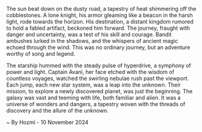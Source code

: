 
The sun beat down on the dusty road, a tapestry of heat shimmering off the cobblestones. A lone knight, his armor gleaming like a beacon in the harsh light, rode towards the horizon. His destination, a distant kingdom rumored to hold a fabled artifact, beckoned him forward. The journey, fraught with danger and uncertainty, was a test of his skill and courage. Bandit ambushes lurked in the shadows, and the whispers of ancient magic echoed through the wind. This was no ordinary journey, but an adventure worthy of song and legend.

The starship hummed with the steady pulse of hyperdrive, a symphony of power and light. Captain Avani, her face etched with the wisdom of countless voyages, watched the swirling nebulae rush past the viewport. Each jump, each new star system, was a leap into the unknown. Their mission, to explore a newly discovered planet, was just the beginning. The galaxy was vast and teeming with life, both familiar and alien. It was a universe of wonders and dangers, a tapestry woven with the threads of discovery and the allure of the unknown. 

~ By Hozmi - 10 November 2024
